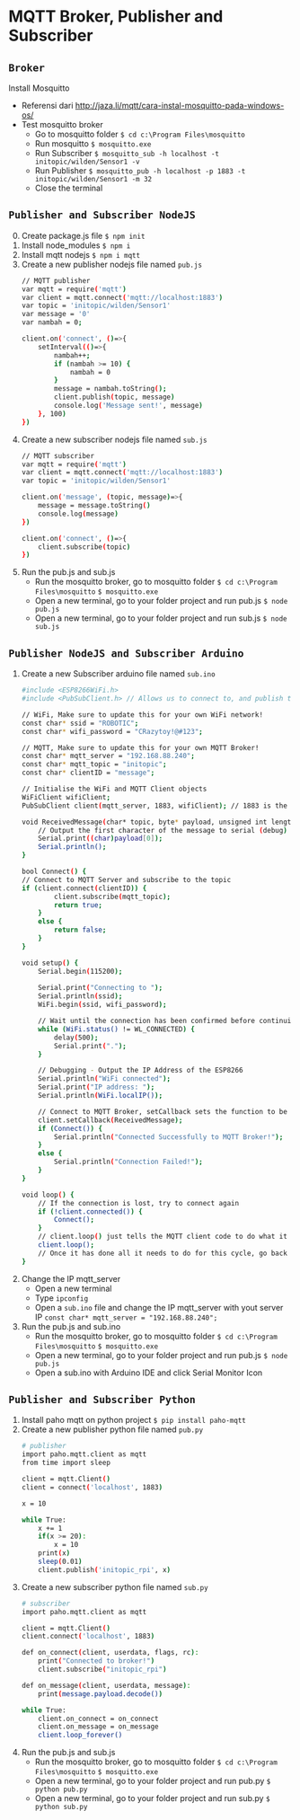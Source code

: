 # MQTT Broker, Publisher and Subscriber

## `Broker`
Install Mosquitto</br>
- Referensi dari http://jaza.li/mqtt/cara-instal-mosquitto-pada-windows-os/
- Test mosquitto broker
    - Go to mosquitto folder
        `$ cd c:\Program Files\mosquitto`
    - Run mosquitto
        `$ mosquitto.exe`
    - Run Subscriber
        `$ mosquitto_sub -h localhost -t initopic/wilden/Sensor1 -v`
    - Run Publisher
        `$ mosquitto_pub -h localhost -p 1883 -t initopic/wilden/Sensor1 -m 32`
    - Close the terminal

## `Publisher and Subscriber NodeJS`
0. Create package.js file `$ npm init`
1. Install node_modules `$ npm i`
2. Install mqtt nodejs `$ npm i mqtt`
3. Create a new publisher nodejs file named `pub.js`
    ```sh
    // MQTT publisher
    var mqtt = require('mqtt')
    var client = mqtt.connect('mqtt://localhost:1883')
    var topic = 'initopic/wilden/Sensor1'
    var message = '0'
    var nambah = 0;

    client.on('connect', ()=>{
        setInterval(()=>{
            nambah++;
            if (nambah >= 10) {
                nambah = 0
            }
            message = nambah.toString();
            client.publish(topic, message)
            console.log('Message sent!', message)
        }, 100)
    })
    ```
4. Create a new subscriber nodejs file named `sub.js`
    ```sh
    // MQTT subscriber
    var mqtt = require('mqtt')
    var client = mqtt.connect('mqtt://localhost:1883')
    var topic = 'initopic/wilden/Sensor1'

    client.on('message', (topic, message)=>{
        message = message.toString()
        console.log(message)
    })

    client.on('connect', ()=>{
        client.subscribe(topic)
    })
    ```
5. Run the pub.js and sub.js
    - Run the mosquitto broker, go to mosquitto folder
        `$ cd c:\Program Files\mosquitto`
        `$ mosquitto.exe`
    - Open a new terminal, go to your folder project and run pub.js
        `$ node pub.js`
    - Open a new terminal, go to your folder project and run sub.js
        `$ node sub.js`

## `Publisher NodeJS and Subscriber Arduino`
1. Create a new Subscriber arduino file named `sub.ino`
    ```sh
    #include <ESP8266WiFi.h>
    #include <PubSubClient.h> // Allows us to connect to, and publish to the MQTT broker

    // WiFi, Make sure to update this for your own WiFi network!
    const char* ssid = "ROBOTIC";
    const char* wifi_password = "CRazytoy!@#123";

    // MQTT, Make sure to update this for your own MQTT Broker!
    const char* mqtt_server = "192.168.88.240";
    const char* mqtt_topic = "initopic";
    const char* clientID = "message";

    // Initialise the WiFi and MQTT Client objects
    WiFiClient wifiClient;
    PubSubClient client(mqtt_server, 1883, wifiClient); // 1883 is the listener port for the Broker

    void ReceivedMessage(char* topic, byte* payload, unsigned int length) {
        // Output the first character of the message to serial (debug)
        Serial.print((char)payload[0]);
        Serial.println();
    }

    bool Connect() {
    // Connect to MQTT Server and subscribe to the topic
    if (client.connect(clientID)) {
            client.subscribe(mqtt_topic);
            return true;
        }
        else {
            return false;
        }
    }

    void setup() {
        Serial.begin(115200);
        
        Serial.print("Connecting to ");
        Serial.println(ssid);
        WiFi.begin(ssid, wifi_password);

        // Wait until the connection has been confirmed before continuing
        while (WiFi.status() != WL_CONNECTED) {
            delay(500);
            Serial.print(".");
        }

        // Debugging - Output the IP Address of the ESP8266
        Serial.println("WiFi connected");
        Serial.print("IP address: ");
        Serial.println(WiFi.localIP());

        // Connect to MQTT Broker, setCallback sets the function to be called when a message is received.
        client.setCallback(ReceivedMessage);
        if (Connect()) {
            Serial.println("Connected Successfully to MQTT Broker!");  
        }
        else {
            Serial.println("Connection Failed!");
        }
    }

    void loop() {
        // If the connection is lost, try to connect again
        if (!client.connected()) {
            Connect();
        }
        // client.loop() just tells the MQTT client code to do what it needs to do itself (i.e. check for messages, etc.)
        client.loop();
        // Once it has done all it needs to do for this cycle, go back to checking if we are still connected.
    }
    ```
2. Change the IP mqtt_server
    - Open a new terminal
    - Type `ipconfig`
    - Open a `sub.ino` file and change the IP mqtt_server with yout server IP
        `const char* mqtt_server = "192.168.88.240";`
3. Run the pub.js and sub.ino
    - Run the mosquitto broker, go to mosquitto folder
        `$ cd c:\Program Files\mosquitto`
        `$ mosquitto.exe`
    - Open a new terminal, go to your folder project and run pub.js
        `$ node pub.js`
    - Open a sub.ino with Arduino IDE and click Serial Monitor Icon

## `Publisher and Subscriber Python`
1. Install paho mqtt on python project `$ pip install paho-mqtt`
2. Create a new publisher python file named `pub.py`
    ```sh
    # publisher
    import paho.mqtt.client as mqtt
    from time import sleep

    client = mqtt.Client()
    client = connect('localhost', 1883)

    x = 10

    while True:
        x += 1
        if(x >= 20):
            x = 10
        print(x)
        sleep(0.01)
        client.publish('initopic_rpi', x)
    ```
3. Create a new subscriber python file named `sub.py`
    ```sh
    # subscriber
    import paho.mqtt.client as mqtt
    
    client = mqtt.Client()
    client.connect('localhost', 1883)

    def on_connect(client, userdata, flags, rc):
        print("Connected to broker!")
        client.subscribe("initopic_rpi")
    
    def on_message(client, userdata, message):
        print(message.payload.decode())

    while True:
        client.on_connect = on_connect
        client.on_message = on_message
        client.loop_forever()
    ```
4. Run the pub.js and sub.js
    - Run the mosquitto broker, go to mosquitto folder
        `$ cd c:\Program Files\mosquitto`
        `$ mosquitto.exe`
    - Open a new terminal, go to your folder project and run pub.py
        `$ python pub.py`
    - Open a new terminal, go to your folder project and run sub.py
        `$ python sub.py`
